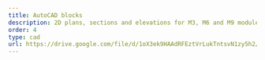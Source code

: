 ```yaml
---
title: AutoCAD blocks
description: 2D plans, sections and elevations for M3, M6 and M9 modules
order: 4
type: cad
url: https://drive.google.com/file/d/1oX3ek9HAAdRFEztVrLukTntsvN1zy5h2/view?usp=sharing
---
```


